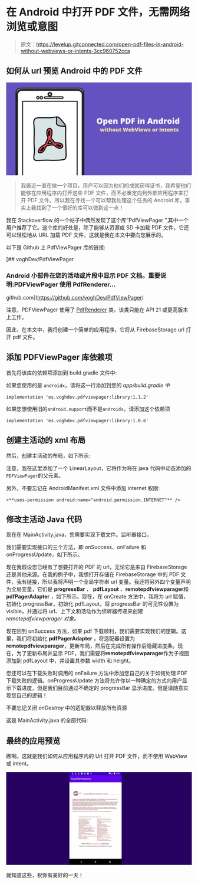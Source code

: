 # 在 Android 中打开 PDF 文件，无需网络浏览或意图

> 原文：<https://levelup.gitconnected.com/open-pdf-files-in-android-without-webviews-or-intents-3cc960752cca>

## 如何从 url 预览 Android 中的 PDF 文件

![](img/a30f3361dbbd8ade5f5e83066b78b018.png)

> 我最近一直在做一个项目，用户可以因为他们的成就获得证书，我希望他们能够在应用程序内打开这些 PDF 文件，而不必重定向到外部应用程序来打开 PDF 文件。所以我在寻找一个可以帮我处理这个任务的 Android 库，事实上我找到了一个很好的库可以做到这一点！

我在 Stackoverflow 的一个帖子中偶然发现了这个库“PdfViewPager ”,其中一个用户推荐了它。这个库的好处是，除了能够从资源或 SD 卡加载 PDF 文件，它还可以轻松地从 URL 加载 PDF 文件，这就是我在本文中要向您展示的。

以下是 Github 上 PdfViewPager 库的链接:

[](https://github.com/voghDev/PdfViewPager) [## voghDev/PdfViewPager

### Android 小部件在您的活动或片段中显示 PDF 文档。重要说明:PDFViewPager 使用 PdfRenderer…

github.com](https://github.com/voghDev/PdfViewPager) 

注意，PDFViewPager 使用了 [PdfRenderer](http://developer.android.com/reference/android/graphics/pdf/PdfRenderer.html) 类，该类只能在 API 21 或更高版本上工作。

因此，在本文中，我将创建一个简单的应用程序，它将从 FirebaseStorage url 打开 pdf 文件。

## 添加 **PDFViewPager 库**依赖项

首先将该库的依赖项添加到 build.gradle 文件中:

如果您使用的是 `androidx`，请将这一行添加到您的 *app/build.gradle 中*

```
implementation 'es.voghdev.pdfviewpager:library:1.1.2'
```

如果您想使用旧的`android.support`而不是`androidx`，请添加这个依赖项

```
implementation 'es.voghdev.pdfviewpager:library:1.0.6'
```

## 创建主活动的 xml 布局

然后，创建主活动的布局，如下所示:

注意，我在这里添加了一个 LinearLayout，它将作为将在 java 代码中动态添加的`PDFViewPager`的父元素。

另外，不要忘记在 AndroidManifest.xml 文件中添加 internet 权限:

```
<**uses-permission android:name="android.permission.INTERNET"** />
```

## 修改主活动 Java 代码

现在在 MainActivity.java，您需要实现下载文件。监听器接口。

我们需要实现接口的三个方法，即 onSuccess、onFailure 和 onProgressUpdate，如下所示。

现在我假设您已经有了想要打开的 PDF 的 url，无论它是来自 FirebaseStorage 还是其他来源。在我的例子中，我想打开存储在 FirebaseStorage 中的 PDF 文件，我有链接，所以我将声明一个全局字符串 url 变量。我还将另外四个变量声明为全局变量，它们是 **progressBar** 、 **pdfLayout** 、**remotepdfviewparager**和 **pdfPagerAdapter** ，如下所示。现在，在 onCreate 方法中，我将为 url 赋值，初始化 progressBar，初始化 pdfLayout，将 progressBar 的可见性设置为 visible，并通过将 url、上下文和活动作为侦听器传递来创建*remotepdfviewparager 对象。*

现在回到 onSuccess 方法，如果 pdf 下载顺利，我们需要实现我们的逻辑。这里，我们将初始化 **pdfPagerAdapter** ，将适配器设置为**remotepdfviewparager**，更新布局，然后在完成所有操作后隐藏进度条。现在，为了更新布局并显示 PDF，我们需要将**remotepdfviewparager**作为子视图添加到 pdfLayout 中，并设置其参数 width 和 height。

您还可以在下载失败时调用的 onFailure 方法中添加您自己的关于如何处理 PDF 下载失败的逻辑。onProgressUpdate 方法将允许你以一种确定的方式向用户显示下载进度，但是我们目前通过不确定的 progressBar 显示进度。但是请随意实现您自己的逻辑！

不要忘记关闭 *onDestroy* 中的适配器以释放所有资源

这是 MainActivity.java 的全部代码:

## 最终的应用预览

瞧啊。这就是我们如何从应用程序内的 Url 打开 PDF 文件，而不使用 WebView 或 intent。

![](img/4e84fdd8549aa807836a0b637863cbee.png)

就知道这些，祝你有美好的一天！